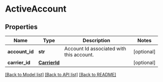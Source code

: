 # ActiveAccount

## Properties
Name | Type | Description | Notes
------------ | ------------- | ------------- | -------------
**account_id** | **str** | Account Id associated with this account. | [optional] 
**carrier_id** | [**CarrierId**](CarrierId.md) |  | [optional] 

[[Back to Model list]](../README.md#documentation-for-models) [[Back to API list]](../README.md#documentation-for-api-endpoints) [[Back to README]](../README.md)

